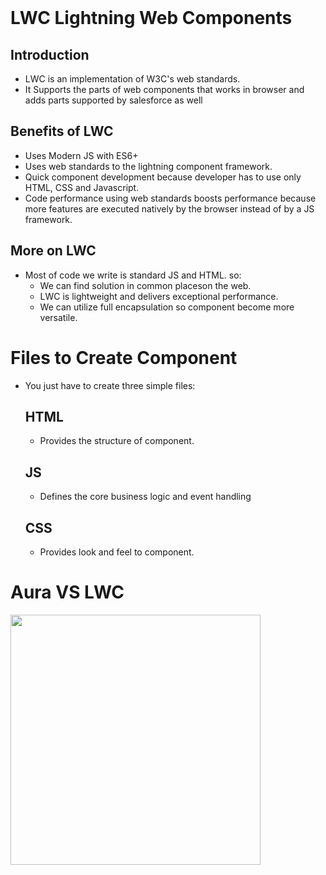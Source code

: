 <div id="top-of-page"></div>


<br />

# LWC Lightning Web Components
## Introduction
- LWC is an implementation of W3C's web standards.
- It Supports the parts of web components that works in browser and adds parts supported by salesforce as well

## Benefits of LWC
- Uses Modern JS with ES6+
- Uses web standards to the lightning component framework.
- Quick component development because developer has to use only HTML, CSS and Javascript.
- Code performance using web standards boosts performance because more features are executed natively by the browser instead of by a JS framework.

## More on LWC
- Most of code we write is standard JS and HTML. so:
  - We can find solution in common placeson the web.
  - LWC is lightweight and delivers exceptional performance.
  - We can utilize full encapsulation so component become more versatile.
  
# Files to Create Component
- You just have to create three simple files:
  ## HTML
    - Provides the structure of component.
  ## JS
    - Defines the core business logic and event handling
  ## CSS
    - Provides look and feel to component.

# Aura VS LWC 

<img src="assets/images/AuraVsLWC.jpg" width="400"/></br>